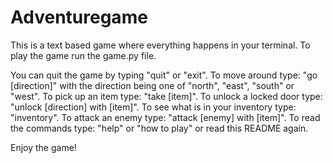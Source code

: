 # Adventuregame

This is a text based game where everything happens in your terminal. To play the game run the game.py file. 

You can quit the game by typing "quit" or "exit". 
To move around type: "go [direction]" with the direction being one of "north", "east", "south" or "west". 
To pick up an item type: "take [item]".
To unlock a locked door type: "unlock [direction] with [item]".
To see what is in your inventory type: "inventory".
To attack an enemy type: "attack [enemy] with [item]".
To read the commands type: "help" or "how to play" or read this README again. 

Enjoy the game!